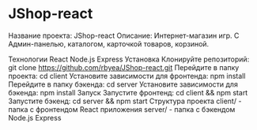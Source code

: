 # JShop-react
Название проекта: JShop-react
Описание: Интернет-магазин игр. С Админ-панелью, каталогом, карточкой товаров, корзиной.

Технологии
React
Node.js
Express
Установка
Клонируйте репозиторий: git clone https://github.com/rbyea/JShop-react.git
Перейдите в папку проекта: cd client
Установите зависимости для фронтенда: npm install
Перейдите в папку бэкенда: cd server
Установите зависимости для бэкенда: npm install
Запуск
Запустите фронтенд: cd client && npm start
Запустите бэкенд: cd server && npm start
Структура проекта
client/ - папка с фронтендом React приложения
server/ - папка с бэкендом Node.js Express
